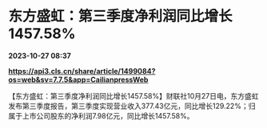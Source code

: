 # 东方盛虹：第三季度净利润同比增长1457.58%

**2023-10-27 08:37**

**https://api3.cls.cn/share/article/1499084?os=web&sv=7.7.5&app=CailianpressWeb**

【东方盛虹：第三季度净利润同比增长1457.58%】财联社10月27日电，东方盛虹发布第三季度报告，第三季度实现营业收入377.43亿元，同比增长129.22%；归属于上市公司股东的净利润7.98亿元，同比增长1457.58%。